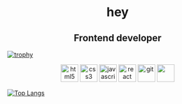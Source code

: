 <h1 align="center">hey</h1>
<h2 align="center">Frontend developer</h2>

[![trophy](https://github-profile-trophy.vercel.app/?username=Tomsam321&theme=onedark)](https://github.com/ryo-ma/github-profile-trophy)

<div align="center">
  <img src="https://cdn.jsdelivr.net/gh/devicons/devicon/icons/html5/html5-original.svg" height="40" alt="html5" />
  <img src="https://cdn.jsdelivr.net/gh/devicons/devicon/icons/css3/css3-original.svg" height="40" alt="css3" />
  <img src="https://cdn.jsdelivr.net/gh/devicons/devicon/icons/javascript/javascript-original.svg" height="40" alt="javascript" />
  <img src="https://cdn.jsdelivr.net/gh/devicons/devicon/icons/react/react-original.svg" height="40" alt="react" />
  <img src="https://cdn.jsdelivr.net/gh/devicons/devicon/icons/git/git-original.svg" height="40" alt="git" />
  <img src="https://skillicons.dev/icons?i=tailwind" height="40" />
</div>



[![Top Langs](https://github-readme-stats.vercel.app/api/top-langs/?username=Tomsam321&layout=compact&theme=react&langs_count=6)](https://github.com/Tomsam321)

